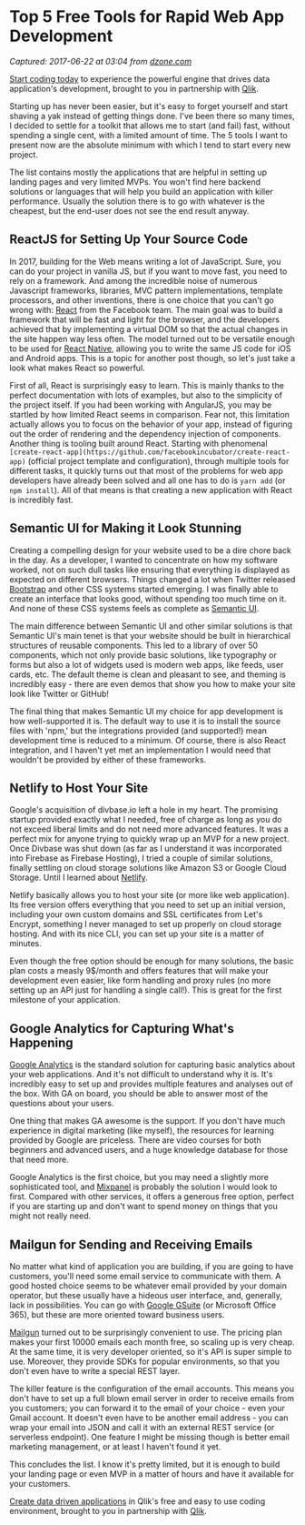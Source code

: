 # Top 5 Free Tools for Rapid Web App Development

_Captured: 2017-06-22 at 03:04 from [dzone.com](https://dzone.com/articles/top-5-free-tools-for-rapid-web-app-development?edition=305124&utm_source=Daily%20Digest&utm_medium=email&utm_campaign=dd%202017-06-21)_

[Start coding today](https://dzone.com/go?i=155124&u=https%3A%2F%2Fgoo.gl%2FmNOkDt) to experience the powerful engine that drives data application's development, brought to you in partnership with [Qlik](https://dzone.com/go?i=155124&u=https%3A%2F%2Fgoo.gl%2FmNOkDt).

Starting up has never been easier, but it's easy to forget yourself and start shaving a yak instead of getting things done. I've been there so many times, I decided to settle for a toolkit that allows me to start (and fail) fast, without spending a single cent, with a limited amount of time. The 5 tools I want to present now are the absolute minimum with which I tend to start every new project.

The list contains mostly the applications that are helpful in setting up landing pages and very limited MVPs. You won't find here backend solutions or languages that will help you build an application with killer performance. Usually the solution there is to go with whatever is the cheapest, but the end-user does not see the end result anyway.

## ReactJS for Setting Up Your Source Code

In 2017, building for the Web means writing a lot of JavaScript. Sure, you can do your project in vanilla JS, but if you want to move fast, you need to rely on a framework. And among the incredible noise of numerous Javascript frameworks, libraries, MVC pattern implementations, template processors, and other inventions, there is one choice that you can't go wrong with: [React](https://facebook.github.io/react/) from the Facebook team. The main goal was to build a framework that will be fast and light for the browser, and the developers achieved that by implementing a virtual DOM so that the actual changes in the site happen way less often. The model turned out to be versatile enough to be used for [React Native](https://facebook.github.io/react-native), allowing you to write the same JS code for iOS and Android apps. This is a topic for another post though, so let's just take a look what makes React so powerful.

First of all, React is surprisingly easy to learn. This is mainly thanks to the perfect documentation with lots of examples, but also to the simplicity of the project itself. If you had been working with AngularJS, you may be startled by how limited React seems in comparison. Fear not, this limitation actually allows you to focus on the behavior of your app, instead of figuring out the order of rendering and the dependency injection of components. Another thing is tooling built around React. Starting with phenomenal `[create-react-app](https://github.com/facebookincubator/create-react-app)` (official project template and configuration), through multiple tools for different tasks, it quickly turns out that most of the problems for web app developers have already been solved and all one has to do is `yarn add` (or `npm install`). All of that means is that creating a new application with React is incredibly fast.

## Semantic UI for Making it Look Stunning

Creating a compelling design for your website used to be a dire chore back in the day. As a developer, I wanted to concentrate on how my software worked, not on such dull tasks like ensuring that everything is displayed as expected on different browsers. Things changed a lot when Twitter released [Bootstrap](http://getbootstrap.com) and other CSS systems started emerging. I was finally able to create an interface that looks good, without spending too much time on it. And none of these CSS systems feels as complete as [Semantic UI](https://semantic-ui.com/).

The main difference between Semantic UI and other similar solutions is that Semantic UI's main tenet is that your website should be built in hierarchical structures of reusable components. This led to a library of over 50 components, which not only provide basic solutions, like typography or forms but also a lot of widgets used is modern web apps, like feeds, user cards, etc. The default theme is clean and pleasant to see, and theming is incredibly easy - there are even demos that show you how to make your site look like Twitter or GitHub!

The final thing that makes Semantic UI my choice for app development is how well-supported it is. The default way to use it is to install the source files with 'npm,' but the integrations provided (and supported!) mean development time is reduced to a minimum. Of course, there is also React integration, and I haven't yet met an implementation I would need that wouldn't be provided by either of these frameworks.

## Netlify to Host Your Site

Google's acquisition of divbase.io left a hole in my heart. The promising startup provided exactly what I needed, free of charge as long as you do not exceed liberal limits and do not need more advanced features. It was a perfect mix for anyone trying to quickly wrap up an MVP for a new project. Once Divbase was shut down (as far as I understand it was incorporated into Firebase as Firebase Hosting), I tried a couple of similar solutions, finally settling on cloud storage solutions like Amazon S3 or Google Cloud Storage. Until I learned about [Netlify](https://www.netlify.com/).

Netlify basically allows you to host your site (or more like web application). Its free version offers everything that you need to set up an initial version, including your own custom domains and SSL certificates from Let's Encrypt, something I never managed to set up properly on cloud storage hosting. And with its nice CLI, you can set up your site is a matter of minutes.

Even though the free option should be enough for many solutions, the basic plan costs a measly 9$/month and offers features that will make your development even easier, like form handling and proxy rules (no more setting up an API just for handling a single call!). This is great for the first milestone of your application.

## Google Analytics for Capturing What's Happening

[Google Analytics](https://analytics.google.com/) is the standard solution for capturing basic analytics about your web applications. And it's not difficult to understand why it is. It's incredibly easy to set up and provides multiple features and analyses out of the box. With GA on board, you should be able to answer most of the questions about your users.

One thing that makes GA awesome is the support. If you don't have much experience in digital marketing (like myself), the resources for learning provided by Google are priceless. There are video courses for both beginners and advanced users, and a huge knowledge database for those that need more.

Google Analytics is the first choice, but you may need a slightly more sophisticated tool, and [Mixpanel](https://mixpanel.com/) is probably the solution I would look to first. Compared with other services, it offers a generous free option, perfect if you are starting up and don't want to spend money on things that you might not really need.

## Mailgun for Sending and Receiving Emails

No matter what kind of application you are building, if you are going to have customers, you'll need some email service to communicate with them. A good hosted choice seems to be whatever email provided by your domain operator, but these usually have a hideous user interface, and, generally, lack in possibilities. You can go with [Google GSuite](https://gsuite.google.com/) (or Microsoft Office 365), but these are more oriented toward business users.

[Mailgun](https://www.mailgun.com/) turned out to be surprisingly convenient to use. The pricing plan makes your first 10000 emails each month free, so scaling up is very cheap. At the same time, it is very developer oriented, so it's API is super simple to use. Moreover, they provide SDKs for popular environments, so that you don't even have to write a special REST layer.

The killer feature is the configuration of the email accounts. This means you don't have to set up a full blown email server in order to receive emails from you customers; you can forward it to the email of your choice - even your Gmail account. It doesn't even have to be another email address - you can wrap your email into JSON and call it with an external REST service (or serverless endpoint). One feature I might be missing though is better email marketing management, or at least I haven't found it yet.

This concludes the list. I know it's pretty limited, but it is enough to build your landing page or even MVP in a matter of hours and have it available for your customers.

[Create data driven applications](https://dzone.com/go?i=155123&u=https%3A%2F%2Fgoo.gl%2FWwzwij) in Qlik's free and easy to use coding environment, brought to you in partnership with [Qlik](https://dzone.com/go?i=155123&u=https%3A%2F%2Fgoo.gl%2FWwzwij).
